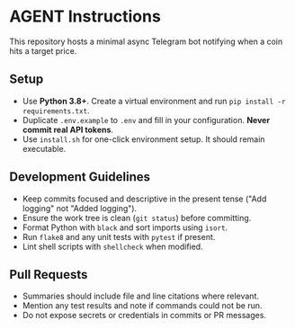 # AGENT Instructions

This repository hosts a minimal async Telegram bot notifying when a coin hits a target price.

## Setup
- Use **Python 3.8+**. Create a virtual environment and run `pip install -r requirements.txt`.
- Duplicate `.env.example` to `.env` and fill in your configuration. **Never commit real API tokens**.
- Use `install.sh` for one-click environment setup. It should remain executable.

## Development Guidelines
- Keep commits focused and descriptive in the present tense ("Add logging" not "Added logging").
- Ensure the work tree is clean (`git status`) before committing.
- Format Python with `black` and sort imports using `isort`.
- Run `flake8` and any unit tests with `pytest` if present.
- Lint shell scripts with `shellcheck` when modified.

## Pull Requests
- Summaries should include file and line citations where relevant.
- Mention any test results and note if commands could not be run.
- Do not expose secrets or credentials in commits or PR messages.

